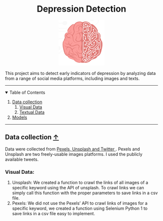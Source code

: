 <div align="center">
 <h1 align="center"> Depression Detection</h1>

 <img src="Screenshots/brain.png" alt="Logo-brain" width="150" height="150">
  
</div>

This project aims to detect early indicators of depression by analyzing data from a range of social media platforms, including images and texts. 

---

<!-- List of table of contents -->
<details open="open">
  <summary name="tbc"> Table of Contents</summary>

  <ol>
    <li> <a href="#data-collection--">Data collection </a> 
       <ol>
          <li> <a href="#">Visual Data</a> </li>
          <li> <a href="#">Textual Data</a> </li>
     </ol>
    </li>
    <li> <a href="#">Models</a> </li>


  </ol>
</details>
 

---

## Data collection <a href="#top">&#8593; </a>
Data were collected from <a href="https://www.pexels.com/"> Pexels, </a> <a href="https://unsplash.com/"> Unsplash and </a> <a href="https://twitter.com/?lang=ang"> Twitter </a>.
Pexels and Unsplash are two freely-usable images platforms. I used the publicly available tweets. 
### Visual Data: 
<ol>
          <li> Unsplash:
                    We created a function to crawl the links of all images of a specific keyword
                    using the API of unsplash. To crawl links we can simply call this function with
                    the proper parameters to save links in a csv file. </li>
          <li> Pexels:
                   We did not use the Pexels’ API to crawl links of images for a specific keyword,
                   we created a function using Selenium Python 1 to save links in a csv file easy
                   to implement.
        </li>
     </ol>





